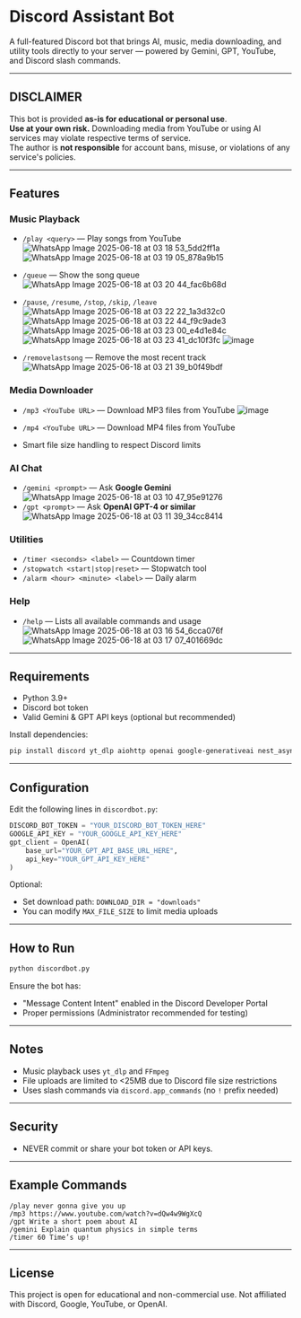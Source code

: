 
# Discord Assistant Bot

A full-featured Discord bot that brings AI, music, media downloading, and utility tools directly to your server — powered by Gemini, GPT, YouTube, and Discord slash commands.

---

## DISCLAIMER

This bot is provided **as-is for educational or personal use**.  
**Use at your own risk.** Downloading media from YouTube or using AI services may violate respective terms of service.  
The author is **not responsible** for account bans, misuse, or violations of any service's policies.

---

## Features

### Music Playback
- `/play <query>` — Play songs from YouTube
  ![WhatsApp Image 2025-06-18 at 03 18 53_5dd2ff1a](https://github.com/user-attachments/assets/1b957178-8b65-4b63-97c3-32020006c221)
  ![WhatsApp Image 2025-06-18 at 03 19 05_878a9b15](https://github.com/user-attachments/assets/9a42a2d7-5ca0-41a6-932c-345337ec8f98)


- `/queue` — Show the song queue
  ![WhatsApp Image 2025-06-18 at 03 20 44_fac6b68d](https://github.com/user-attachments/assets/57c6653d-164f-4f50-8a3e-5b0629286bf4)
- `/pause`, `/resume`, `/stop`, `/skip`, `/leave`
  ![WhatsApp Image 2025-06-18 at 03 22 22_1a3d32c0](https://github.com/user-attachments/assets/112ef69d-6770-4e10-8e9e-903268176ae8)
  ![WhatsApp Image 2025-06-18 at 03 22 44_f9c9ade3](https://github.com/user-attachments/assets/ee9af237-c707-4939-8d3c-dc114ac4edc0)
  ![WhatsApp Image 2025-06-18 at 03 23 00_e4d1e84c](https://github.com/user-attachments/assets/930021e4-246e-4726-a20e-fed368478788)
  ![WhatsApp Image 2025-06-18 at 03 23 41_dc10f3fc](https://github.com/user-attachments/assets/be853704-2cb2-4063-995c-e2e953b6bcf0)
  ![image](https://github.com/user-attachments/assets/9ba529b0-16a3-4208-adfc-ee02053bac1d)



- `/removelastsong` — Remove the most recent track
  ![WhatsApp Image 2025-06-18 at 03 21 39_b0f49bdf](https://github.com/user-attachments/assets/7868a674-4a6e-4791-b3e6-044f8f1ec0c8)


### Media Downloader
- `/mp3 <YouTube URL>` — Download MP3 files from YouTube
  ![image](https://github.com/user-attachments/assets/28181f03-c174-4450-ab6d-0e0cb1ff93c7)

- `/mp4 <YouTube URL>` — Download MP4 files from YouTube 
- Smart file size handling to respect Discord limits

### AI Chat
- `/gemini <prompt>` — Ask **Google Gemini**
  ![WhatsApp Image 2025-06-18 at 03 10 47_95e91276](https://github.com/user-attachments/assets/9b9e4a9e-1507-445a-9d65-14849ed2dd1a)
- `/gpt <prompt>` — Ask **OpenAI GPT-4 or similar**
  ![WhatsApp Image 2025-06-18 at 03 11 39_34cc8414](https://github.com/user-attachments/assets/117cfda4-57c7-47d2-aa28-ce22304ba924)


### Utilities
- `/timer <seconds> <label>` — Countdown timer
- `/stopwatch <start|stop|reset>` — Stopwatch tool
- `/alarm <hour> <minute> <label>` — Daily alarm

### Help
- `/help` — Lists all available commands and usage
  ![WhatsApp Image 2025-06-18 at 03 16 54_6cca076f](https://github.com/user-attachments/assets/cde94776-cd5d-4893-b7cd-a8922d5b3211)
  ![WhatsApp Image 2025-06-18 at 03 17 07_401669dc](https://github.com/user-attachments/assets/241909d2-7df0-425b-b3a6-e6973479ef7e)


---

## Requirements

- Python 3.9+
- Discord bot token
- Valid Gemini & GPT API keys (optional but recommended)

Install dependencies:

```bash
pip install discord yt_dlp aiohttp openai google-generativeai nest_asyncio
````

---

## Configuration

Edit the following lines in `discordbot.py`:

```python
DISCORD_BOT_TOKEN = "YOUR_DISCORD_BOT_TOKEN_HERE"
GOOGLE_API_KEY = "YOUR_GOOGLE_API_KEY_HERE"
gpt_client = OpenAI(
    base_url="YOUR_GPT_API_BASE_URL_HERE",
    api_key="YOUR_GPT_API_KEY_HERE"
)
```

Optional:

* Set download path: `DOWNLOAD_DIR = "downloads"`
* You can modify `MAX_FILE_SIZE` to limit media uploads

---

## How to Run

```bash
python discordbot.py
```

Ensure the bot has:

* "Message Content Intent" enabled in the Discord Developer Portal
* Proper permissions (Administrator recommended for testing)

---

## Notes

* Music playback uses `yt_dlp` and `FFmpeg`
* File uploads are limited to <25MB due to Discord file size restrictions
* Uses slash commands via `discord.app_commands` (no `!` prefix needed)

---

##  Security

* NEVER commit or share your bot token or API keys.

---

## Example Commands

```text
/play never gonna give you up
/mp3 https://www.youtube.com/watch?v=dQw4w9WgXcQ
/gpt Write a short poem about AI
/gemini Explain quantum physics in simple terms
/timer 60 Time’s up!
```

---

## License

This project is open for educational and non-commercial use.
Not affiliated with Discord, Google, YouTube, or OpenAI.


